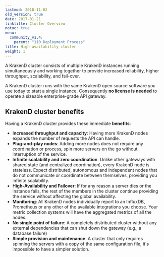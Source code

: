 ```yaml
---
lastmod: 2018-11-02
old_version: true
date: 2017-01-21
linktitle: Cluster Overview
notoc: true
menu:
  community_v1.4:
    parent: "110 Deployment Process"
title: High-availability cluster
weight: 1
---
```

A KrakenD cluster consists of multiple KrakenD instances running simultaneously and working together to provide increased reliability, higher throughput, scalability, and fail-over.

A KrakenD cluster runs with the same KrakenD open source software you use today to start a single instance. Consequently **no license is needed** to operate a sizeable enterprise-grade API gateway.

## KrakenD cluster benefits
Having a KrakenD cluster provides these immediate **benefits**:

- **Increased throughput and capacity**: Having more KrakenD nodes expands the number of requests the API can handle.
- **Plug-and-play nodes**: Adding more nodes does not require any coordination or process, spin more servers on the go without interruption of the service.
- **Infinite scalability and zero coordination**: Unlike other gateways with shared state (and centralized coordination), every KrakenD node is stateless. Expect distributed, autonomous and independent nodes that do not communicate or coordinate between themselves, providing you infinite scalability.
- **High-Availability and Failover**: If for any reason a server dies or the instance fails, the rest of the members in the cluster continue providing the service without affecting the global availability.
- **Monitoring**: All KrakenD nodes individually report to an InfluxDB, Prometheus or any other of the available integrations you choose. Your metric collection systems will have the aggregated metrics of all the nodes.
- **No single point of failure**: A completely distributed cluster without any external dependencies that can shut down the gateway (e.g., a database failure)
- **Simple provision and maintenance**: A cluster that only requires spinning the servers with a copy of the same configuration file, it's impossible to have a simpler solution.

